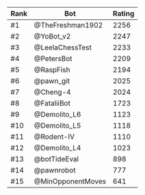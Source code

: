 Rank|Bot|Rating
---|---|---
#1|@TheFreshman1902|2256
#2|@YoBot_v2|2247
#3|@LeelaChessTest|2233
#4|@PetersBot|2209
#5|@RaspFish|2194
#6|@pawn_git|2025
#7|@Cheng-4|2024
#8|@FataliiBot|1723
#9|@Demolito_L6|1123
#10|@Demolito_L5|1118
#11|@Rodent-IV|1110
#12|@Demolito_L4|1023
#13|@botTideEval|898
#14|@pawnrobot|777
#15|@MinOpponentMoves|641
